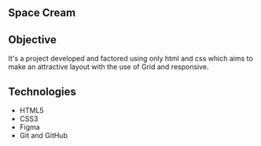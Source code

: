 ## Space Cream

## Objective
It's a project developed and factored using only html and css which aims to make an attractive layout with the use of Grid and responsive.

## Technologies  
- HTML5
- CSS3
- Figma
- Git and GitHub


